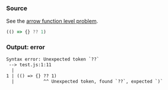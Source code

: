 ### Source
See the [arrow function level problem](../../../../parser/docs/arrow-function-level-problem.md).

```js
(() => {} ?? 1)
```

### Output: error
```txt
Syntax error: Unexpected token `??`
 --> test.js:1:11
  |
1 | (() => {} ?? 1)
  |           ^^ Unexpected token, found `??`, expected `)`
```
